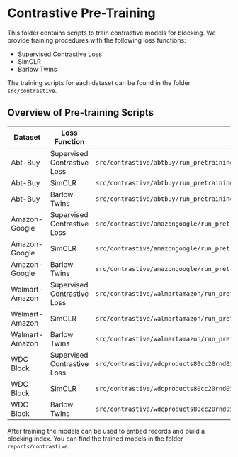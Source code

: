 # Contrastive Pre-Training

This folder contains scripts to train contrastive models for blocking. 
We provide training procedures with the following loss functions:
- Supervised Contrastive Loss
- SimCLR
- Barlow Twins

The training scripts for each dataset can be found in the folder `src/contrastive`.

## Overview of Pre-training Scripts
|Dataset | Loss Function | Script |
|---|---|---|
|Abt-Buy|Supervised Contrastive Loss|`src/contrastive/abtbuy/run_pretraining_supervised_contrastive_clean_roberta.sh`|
|Abt-Buy|SimCLR|`src/contrastive/abtbuy/run_pretraining_simclr_clean_roberta.sh`|
|Abt-Buy|Barlow Twins|`src/contrastive/abtbuy/run_pretraining_barlow_twins_clean_roberta.sh`|
|Amazon-Google|Supervised Contrastive Loss|`src/contrastive/amazongoogle/run_pretraining_supervised_contrastive_clean_roberta.sh`|
|Amazon-Google|SimCLR|`src/contrastive/amazongoogle/run_pretraining_simclr_clean_roberta.sh`|
|Amazon-Google|Barlow Twins|`src/contrastive/amazongoogle/run_pretraining_barlow_twins_clean_roberta.sh`|
|Walmart-Amazon|Supervised Contrastive Loss|`src/contrastive/walmartamazon/run_pretraining_supervised_contrastive_clean_roberta.sh`|
|Walmart-Amazon|SimCLR|`src/contrastive/walmartamazon/run_pretraining_simclr_clean_roberta.sh`|
|Walmart-Amazon|Barlow Twins|`src/contrastive/walmartamazon/run_pretraining_barlow_twins_clean_roberta.sh`|
|WDC Block|Supervised Contrastive Loss|`src/contrastive/wdcproducts80cc20rnd050un/run_pretraining_supervised_contrastive_clean_roberta.sh`|
|WDC Block|SimCLR|`src/contrastive/wdcproducts80cc20rnd050un/run_pretraining_simclr_clean_roberta.sh`|
|WDC Block|Barlow Twins|`src/contrastive/wdcproducts80cc20rnd050un/run_pretraining_barlow_twins_clean_roberta.sh`|

After training the models can be used to embed records and build a blocking index.
You can find the trained models in the folder `reports/contrastive`.